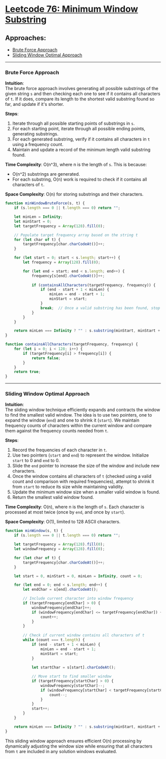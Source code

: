 # [Leetcode 76: Minimum Window Substring](https://leetcode.com/problems/minimum-window-substring/)

## Approaches:
- [Brute Force Approach](#brute-force-approach)
- [Sliding Window Optimal Approach](#sliding-window-optimal-approach)

---

### Brute Force Approach

**Intuition**:  
The brute force approach involves generating all possible substrings of the given string `s` and then checking each one to see if it contains all characters of `t`. If it does, compare its length to the shortest valid substring found so far, and update if it's shorter.

**Steps**:
1. Iterate through all possible starting points of substrings in `s`.
2. For each starting point, iterate through all possible ending points, generating substrings.
3. For each generated substring, verify if it contains all characters in `t` using a frequency count.
4. Maintain and update a record of the minimum length valid substring found.

**Time Complexity**: O(n^3), where n is the length of `s`. This is because:
- O(n^2) substrings are generated.
- For each substring, O(n) work is required to check if it contains all characters of `t`.

**Space Complexity**: O(n) for storing substrings and their characters.

```javascript
function minWindowBruteForce(s, t) {
    if (s.length === 0 || t.length === 0) return "";

    let minLen = Infinity;
    let minStart = 0;
    let targetFrequency = Array(128).fill(0);

    // Populate target frequency array based on the string t
    for (let char of t) {
        targetFrequency[char.charCodeAt()]++;
    }

    for (let start = 0; start < s.length; start++) {
        let frequency = Array(128).fill(0);

        for (let end = start; end < s.length; end++) {
            frequency[s[end].charCodeAt()]++;
            
            if (containsAllCharacters(targetFrequency, frequency)) {
                if (end - start + 1 < minLen) {
                    minLen = end - start + 1;
                    minStart = start;
                }
                break;  // Once a valid substring has been found, stop to minimize it
            }
        }
    }

    return minLen === Infinity ? "" : s.substring(minStart, minStart + minLen);
}

function containsAllCharacters(targetFrequency, frequency) {
    for (let i = 0; i < 128; i++) {
        if (targetFrequency[i] > frequency[i]) {
            return false;
        }
    }
    return true;
}
```

---

### Sliding Window Optimal Approach

**Intuition**:  
The sliding window technique efficiently expands and contracts the window to find the smallest valid window. The idea is to use two pointers, one to expand the window (`end`) and one to shrink it (`start`). We maintain frequency counts of characters within the current window and compare them against the frequency counts needed from `t`.

**Steps**:
1. Record the frequencies of each character in `t`.
2. Use two pointers (`start` and `end`) to represent the window. Initialize `start` to 0 and `end` to 0.
3. Slide the `end` pointer to increase the size of the window and include new characters.
4. Once the window contains all characters of `t` (checked using a valid count and comparison with required frequencies), attempt to shrink it from `start` to reduce its size while maintaining validity.
5. Update the minimum window size when a smaller valid window is found.
6. Return the smallest valid window found.

**Time Complexity**: O(n), where n is the length of `s`. Each character is processed at most twice (once by `end`, and once by `start`).

**Space Complexity**: O(1), limited to 128 ASCII characters.

```javascript
function minWindow(s, t) {
    if (s.length === 0 || t.length === 0) return "";

    let targetFrequency = Array(128).fill(0);
    let windowFrequency = Array(128).fill(0);

    for (let char of t) {
        targetFrequency[char.charCodeAt()]++;
    }

    let start = 0, minStart = 0, minLen = Infinity, count = 0;

    for (let end = 0; end < s.length; end++) {
        let endChar = s[end].charCodeAt();

        // Include current character into window frequency
        if (targetFrequency[endChar] > 0) {
            windowFrequency[endChar]++;
            if (windowFrequency[endChar] <= targetFrequency[endChar]) {
                count++;
            }
        }
        
        // Check if current window contains all characters of t
        while (count === t.length) {
            if (end - start + 1 < minLen) {
                minLen = end - start + 1;
                minStart = start;
            }
            
            let startChar = s[start].charCodeAt();

            // Move start to find smaller window
            if (targetFrequency[startChar] > 0) {
                windowFrequency[startChar]--;
                if (windowFrequency[startChar] < targetFrequency[startChar]) {
                    count--;
                }
            }
            start++;
        }
    }

    return minLen === Infinity ? "" : s.substring(minStart, minStart + minLen);
}
```
This sliding window approach ensures efficient O(n) processing by dynamically adjusting the window size while ensuring that all characters from `t` are included in any solution windows evaluated.

